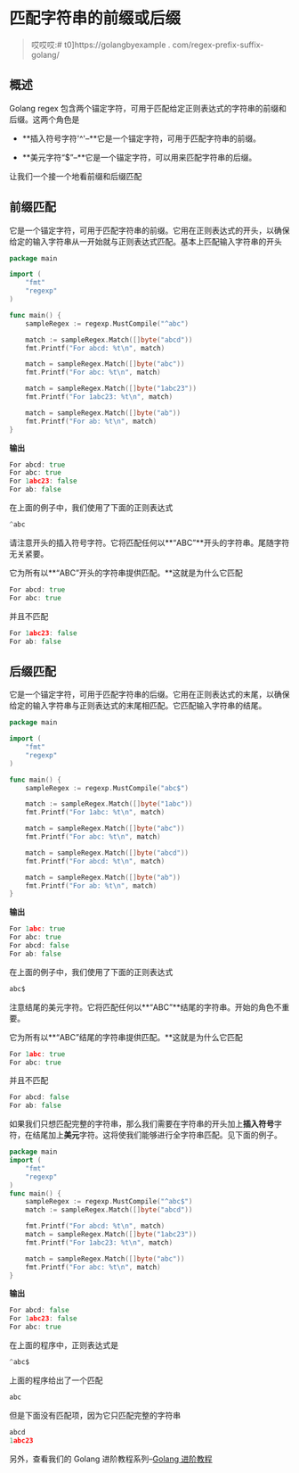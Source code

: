 # 匹配字符串的前缀或后缀

> 哎哎哎:# t0]https://golangbyexample . com/regex-prefix-suffix-golang/

## **概述**

Golang regex 包含两个锚定字符，可用于匹配给定正则表达式的字符串的前缀和后缀。这两个角色是

*   **插入符号字符'^'–**它是一个锚定字符，可用于匹配字符串的前缀。

*   **美元字符“$”–**它是一个锚定字符，可以用来匹配字符串的后缀。

让我们一个接一个地看前缀和后缀匹配

## **前缀匹配**

它是一个锚定字符，可用于匹配字符串的前缀。它用在正则表达式的开头，以确保给定的输入字符串从一开始就与正则表达式匹配。基本上匹配输入字符串的开头

```go
package main

import (
    "fmt"
    "regexp"
)

func main() {
    sampleRegex := regexp.MustCompile("^abc")

    match := sampleRegex.Match([]byte("abcd"))
    fmt.Printf("For abcd: %t\n", match)

    match = sampleRegex.Match([]byte("abc"))
    fmt.Printf("For abc: %t\n", match)

    match = sampleRegex.Match([]byte("1abc23"))
    fmt.Printf("For 1abc23: %t\n", match)

    match = sampleRegex.Match([]byte("ab"))
    fmt.Printf("For ab: %t\n", match)
}
```

**输出**

```go
For abcd: true
For abc: true
For 1abc23: false
For ab: false
```

在上面的例子中，我们使用了下面的正则表达式

```go
^abc
```

请注意开头的插入符号字符。它将匹配任何以**“ABC”**开头的字符串。尾随字符无关紧要。

它为所有以**“ABC”开头的字符串提供匹配。**这就是为什么它匹配

```go
For abcd: true
For abc: true
```

并且不匹配

```go
For 1abc23: false
For ab: false
```

## **后缀匹配**

它是一个锚定字符，可用于匹配字符串的后缀。它用在正则表达式的末尾，以确保给定的输入字符串与正则表达式的末尾相匹配。它匹配输入字符串的结尾。

```go
package main

import (
	"fmt"
	"regexp"
)

func main() {
	sampleRegex := regexp.MustCompile("abc$")

	match := sampleRegex.Match([]byte("1abc"))
	fmt.Printf("For 1abc: %t\n", match)

	match = sampleRegex.Match([]byte("abc"))
	fmt.Printf("For abc: %t\n", match)

	match = sampleRegex.Match([]byte("abcd"))
	fmt.Printf("For abcd: %t\n", match)

	match = sampleRegex.Match([]byte("ab"))
	fmt.Printf("For ab: %t\n", match)
}
```

**输出**

```go
For 1abc: true
For abc: true
For abcd: false
For ab: false
```

在上面的例子中，我们使用了下面的正则表达式

```go
abc$
```

注意结尾的美元字符。它将匹配任何以**“ABC”**结尾的字符串。开始的角色不重要。

它为所有以**“ABC”结尾的字符串提供匹配。**这就是为什么它匹配

```go
For 1abc: true
For abc: true
```

并且不匹配

```go
For abcd: false
For ab: false
```

如果我们只想匹配完整的字符串，那么我们需要在字符串的开头加上**插入符号**字符，在结尾加上**美元**字符。这将使我们能够进行全字符串匹配。见下面的例子。

```go
package main
import (
    "fmt"
    "regexp"
)
func main() {
    sampleRegex := regexp.MustCompile("^abc$")
    match := sampleRegex.Match([]byte("abcd"))

    fmt.Printf("For abcd: %t\n", match)
    match = sampleRegex.Match([]byte("1abc23"))
    fmt.Printf("For 1abc23: %t\n", match)

    match = sampleRegex.Match([]byte("abc"))
    fmt.Printf("For abc: %t\n", match)
}
```

**输出**

```go
For abcd: false
For 1abc23: false
For abc: true
```

在上面的程序中，正则表达式是

```go
^abc$
```

上面的程序给出了一个匹配

```go
abc
```

但是下面没有匹配项，因为它只匹配完整的字符串

```go
abcd
1abc23
```

另外，查看我们的 Golang 进阶教程系列–[<u>Golang 进阶教程</u>](https://golangbyexample.com/golang-comprehensive-tutorial/)